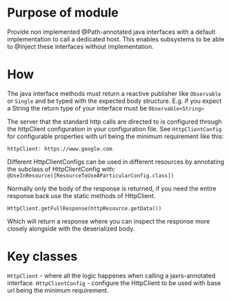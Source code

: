 # Purpose of module
Provide non implemented @Path-annotated java interfaces with a default implementation to call a dedicated host. 
This enables subsystems to be able to @Inject these interfaces without implementation.

# How
The java interface methods must return a reactive publisher like `Observable` or `Single` and be typed with the expected body structure.
E.g. if you expect a String the return type of your interface must be `Observable<String>`

The server that the standard http calls are directed to is configured through the httpClient configuration in your configuration file.
See `HttpClientConfig` for configurable properties with url being the minimum requirement like this:

`httpClient: https://www.google.com`

Different HttpClientConfigs can be used in different resources by annotating the subclass of HttpClientConfig with:  
`@UseInResource([ResourceToUseAParticularConfig.class])`

Normally only the body of the response is returned, if you need the entire response back use the static methods of HttpClient.

`HttpClient.getFullResponse(httpResource.getData())`

Which will return a response where you can inspect the response more closely alongside with the deserialized body.

# Key classes

`HttpClient` - where all the logic happenes when calling a jaxrs-annotated interface.
`HttpClientConfig` - configure the HttpClient to be used with base url being the minimum requirement.


